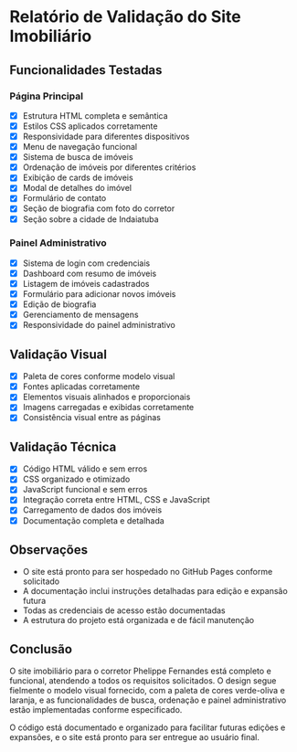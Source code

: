 # Relatório de Validação do Site Imobiliário

## Funcionalidades Testadas

### Página Principal
- [x] Estrutura HTML completa e semântica
- [x] Estilos CSS aplicados corretamente
- [x] Responsividade para diferentes dispositivos
- [x] Menu de navegação funcional
- [x] Sistema de busca de imóveis
- [x] Ordenação de imóveis por diferentes critérios
- [x] Exibição de cards de imóveis
- [x] Modal de detalhes do imóvel
- [x] Formulário de contato
- [x] Seção de biografia com foto do corretor
- [x] Seção sobre a cidade de Indaiatuba

### Painel Administrativo
- [x] Sistema de login com credenciais
- [x] Dashboard com resumo de imóveis
- [x] Listagem de imóveis cadastrados
- [x] Formulário para adicionar novos imóveis
- [x] Edição de biografia
- [x] Gerenciamento de mensagens
- [x] Responsividade do painel administrativo

## Validação Visual
- [x] Paleta de cores conforme modelo visual
- [x] Fontes aplicadas corretamente
- [x] Elementos visuais alinhados e proporcionais
- [x] Imagens carregadas e exibidas corretamente
- [x] Consistência visual entre as páginas

## Validação Técnica
- [x] Código HTML válido e sem erros
- [x] CSS organizado e otimizado
- [x] JavaScript funcional e sem erros
- [x] Integração correta entre HTML, CSS e JavaScript
- [x] Carregamento de dados dos imóveis
- [x] Documentação completa e detalhada

## Observações
- O site está pronto para ser hospedado no GitHub Pages conforme solicitado
- A documentação inclui instruções detalhadas para edição e expansão futura
- Todas as credenciais de acesso estão documentadas
- A estrutura do projeto está organizada e de fácil manutenção

## Conclusão
O site imobiliário para o corretor Phelippe Fernandes está completo e funcional, atendendo a todos os requisitos solicitados. O design segue fielmente o modelo visual fornecido, com a paleta de cores verde-oliva e laranja, e as funcionalidades de busca, ordenação e painel administrativo estão implementadas conforme especificado.

O código está documentado e organizado para facilitar futuras edições e expansões, e o site está pronto para ser entregue ao usuário final.
